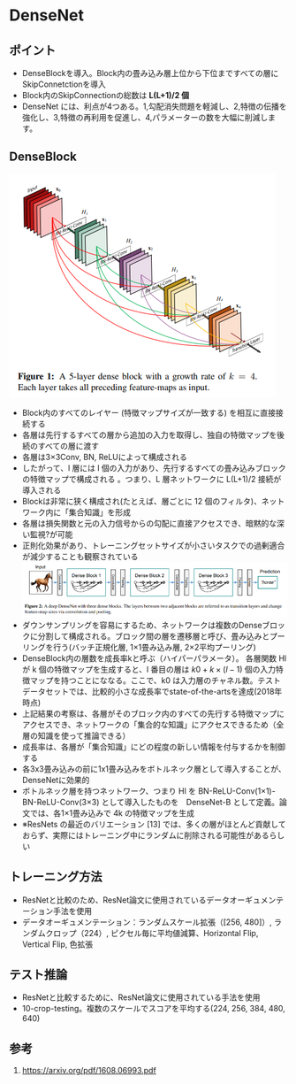 # DenseNet
## ポイント
- DenseBlockを導入。Block内の畳み込み層上位から下位まですべての層にSkipConnetctionを導入
- Block内のSkipConnectionの総数は **L(L+1)/2 個**  
- DenseNet には、利点が4つある。1,勾配消失問題を軽減し、2,特徴の伝播を強化し、3,特徴の再利用を促進し、4,パラメーターの数を大幅に削減します。
## DenseBlock
<img alt="Dense Block" src="./image/dense_block.png"></img> 
- Block内のすべてのレイヤー (特徴マップサイズが一致する) を相互に直接接続する 
- 各層は先行するすべての層から追加の入力を取得し、独自の特徴マップを後続のすべての層に渡す 
- 各層は3×3Conv, BN, ReLUによって構成される
- したがって、l 層には l 個の入力があり、先行するすべての畳み込みブロックの特徴マップで構成される 。つまり、L 層ネットワークに L(L+1)/2 接続が導入される
- Blockは非常に狭く構成され(たとえば、層ごとに 12 個のフィルタ)、ネットワーク内に「集合知識」を形成 
- 各層は損失関数と元の入力信号からの勾配に直接アクセスでき、暗黙的な深い監視?が可能
- 正則化効果があり、トレーニングセットサイズが小さいタスクでの過剰適合が減少することも観察されている<br>
<img alt="DenseNet Architecture" src="./image/densenet_archi.png"></img>
- ダウンサンプリングを容易にするため、ネットワークは複数のDenseブロックに分割して構成される。ブロック間の層を遷移層と呼び、畳み込みとプーリングを行う(バッチ正規化層, 1×1畳み込み層, 2×2平均プーリング)
- DenseBlock内の層数を成長率kと呼ぶ（ハイパーパラメータ）。 各層関数 Hl が k 個の特徴マップを生成すると、l 番目の層は $k0+k×(l−1)$ 個の入力特徴マップを持つことにななる。ここで、k0 は入力層のチャネル数。テストデータセットでは、比較的小さな成長率でstate-of-the-artsを達成(2018年時点)
- 上記結果の考察は、各層がそのブロック内のすべての先行する特徴マップにアクセスでき、ネットワークの「集合的な知識」にアクセスできるため（全層の知識を使って推論できる） 
- 成長率は、各層が「集合知識」にどの程度の新しい情報を付与するかを制御する
- 各3x3畳み込みの前に1x1畳み込みをボトルネック層として導入することが、DenseNetに効果的
- ボトルネック層を持つネットワーク、つまり Hl を BN-ReLU-Conv(1×1)-BN-ReLU-Conv(3×3) として導入したものを　DenseNet-B として定義。論文では、各1×1畳み込みで 4k の特徴マップを生成
- ※ResNets の最近のバリエーション [13] では、多くの層がほとんど貢献しておらず、実際にはトレーニング中にランダムに削除される可能性があるらしい 
## トレーニング方法
- ResNetと比較のため、ResNet論文に使用されているデータオーギュメンテーション手法を使用
- データオーギュメンテーション：ランダムスケール拡張（[256, 480]）, ランダムクロップ（224）, ピクセル毎に平均値減算、Horizontal Flip, Vertical Flip, 色拡張
## テスト推論
- ResNetと比較するために、ResNet論文に使用されている手法を使用
- 10-crop-testing。複数のスケールでスコアを平均する(224, 256, 384, 480, 640)
## 参考
1. https://arxiv.org/pdf/1608.06993.pdf
